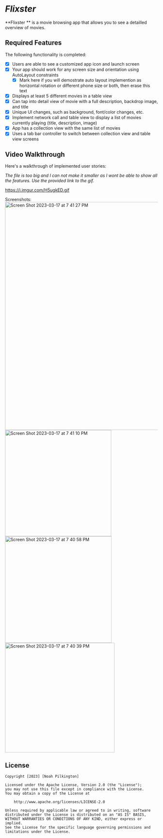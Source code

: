 # *Flixster*

**Flixster ** is a movie browsing app that allows you to see a detailled overview of movies.


## Required Features

The following functionality is completed:

- [x] Users are able to see a customized app icon and launch screen
- [x] Your app should work for any screen size and orientation using AutoLayout constraints
  - [x] Mark here if you will demostrate auto layout implemention as horizontal rotation or different phone size or both, then erase this text
- [x] Displays at least 5 different movies in a table view
- [x] Can tap into detail view of movie with a full description, backdrop image, and title
- [x] Unique UI changes, such as background, font/color changes, etc.
- [x] Implement network call and table view to display a list of movies currently playing (title, description, image)
- [x] App has a collection view with the same list of movies
- [x] Uses a tab bar controller to switch between collection view and table view screens

## Video Walkthrough

Here's a walkthrough of implemented user stories:

*The file is too big and I can not make it smaller as I wont be able to show all the features. Use the provided link to the gif.*

https://i.imgur.com/H5ugkED.gif

Screenshots:
<img width="751" alt="Screen Shot 2023-03-17 at 7 41 27 PM" src="https://user-images.githubusercontent.com/82910305/226070216-517ba5f0-21bb-404d-837f-6388a4ba4aac.png">
<img width="350" alt="Screen Shot 2023-03-17 at 7 41 10 PM" src="https://user-images.githubusercontent.com/82910305/226070222-76b67baf-fb40-41f3-a57a-bfb9e82f2155.png">
<img width="351" alt="Screen Shot 2023-03-17 at 7 40 58 PM" src="https://user-images.githubusercontent.com/82910305/226070223-aa187f52-615e-4f22-9fda-44604e82dd9f.png">
<img width="361" alt="Screen Shot 2023-03-17 at 7 40 39 PM" src="https://user-images.githubusercontent.com/82910305/226070226-253a9f39-cad1-450e-9a3a-de9e996c538c.png">


## License

    Copyright [2023] [Noah Pilkington]

    Licensed under the Apache License, Version 2.0 (the "License");
    you may not use this file except in compliance with the License.
    You may obtain a copy of the License at

        http://www.apache.org/licenses/LICENSE-2.0

    Unless required by applicable law or agreed to in writing, software
    distributed under the License is distributed on an "AS IS" BASIS,
    WITHOUT WARRANTIES OR CONDITIONS OF ANY KIND, either express or implied.
    See the License for the specific language governing permissions and
    limitations under the License.
